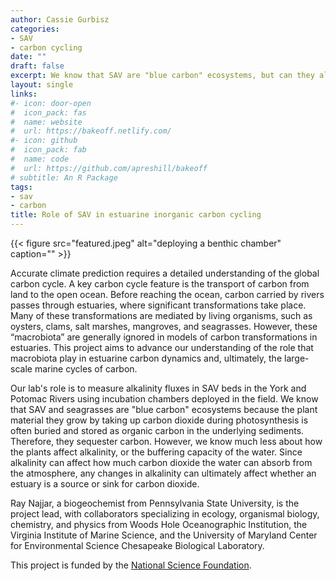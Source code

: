 ```yaml
---
author: Cassie Gurbisz
categories:
- SAV
- carbon cycling
date: ""
draft: false
excerpt: We know that SAV are "blue carbon" ecosystems, but can they also modify the inorganic carbon system in ways that affect how much carbon is sequestered?
layout: single
links:
#- icon: door-open
#  icon_pack: fas
#  name: website
#  url: https://bakeoff.netlify.com/
#- icon: github
#  icon_pack: fab
#  name: code
#  url: https://github.com/apreshill/bakeoff
# subtitle: An R Package
tags:
- sav
- carbon
title: Role of SAV in estuarine inorganic carbon cycling
---
```

{{< figure src="featured.jpeg" alt="deploying a benthic chamber" caption="" >}}

Accurate climate prediction requires a detailed understanding of the global carbon cycle. A key carbon cycle feature is the transport of carbon from land to the open ocean. Before reaching the ocean, carbon carried by rivers passes through estuaries, where significant transformations take place. Many of these transformations are mediated by living organisms, such as oysters, clams, salt marshes, mangroves, and seagrasses. However, these “macrobiota” are generally ignored in models of carbon transformations in estuaries. This project aims to advance our understanding of the role that macrobiota play in estuarine carbon dynamics and, ultimately, the large-scale marine cycles of carbon. 

Our lab's role is to measure alkalinity fluxes in SAV beds in the York and Potomac Rivers using incubation chambers deployed in the field. We know that SAV and seagrasses are "blue carbon" ecosystems because the plant material they grow by taking up carbon dioxide during photosynthesis is often buried and stored as organic carbon in the underlying sediments. Therefore, they sequester carbon. However, we know much less about how the plants affect alkalinity, or the buffering capacity of the water. Since alkalinity can affect how much carbon dioxide the water can absorb from the atmosphere, any changes in alkalinity can ultimately affect whether an estuary is a source or sink for carbon dioxide. 

Ray Najjar, a biogeochemist from Pennsylvania State University, is the project lead, with collaborators specializing in ecology, organismal biology, chemistry, and physics from Woods Hole Oceanographic Institution, the Virginia Institute of Marine Science, and the University of Maryland Center for Environmental Science Chesapeake Biological Laboratory. 

This project is funded by the [National Science Foundation](https://www.nsf.gov/). 
